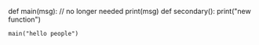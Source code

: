 


def main(msg):
// no longer needed
    print(msg)
    def secondary():
        print("new function")
        
    main("hello people")
